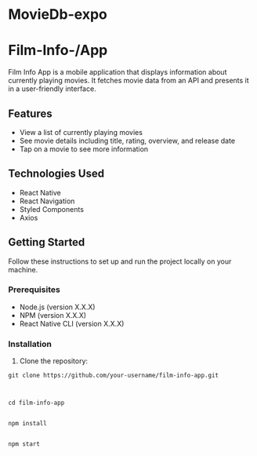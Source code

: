 # MovieDb-expo

# Film-Info-/App

Film Info App is a mobile application that displays information about currently playing movies. It fetches movie data from an API and presents it in a user-friendly interface.

## Features

- View a list of currently playing movies
- See movie details including title, rating, overview, and release date
- Tap on a movie to see more information

## Technologies Used

- React Native
- React Navigation
- Styled Components
- Axios

## Getting Started

Follow these instructions to set up and run the project locally on your machine.

### Prerequisites

- Node.js (version X.X.X)
- NPM (version X.X.X)
- React Native CLI (version X.X.X)

### Installation

1. Clone the repository:

````
git clone https://github.com/your-username/film-info-app.git



cd film-info-app


npm install


npm start


````
